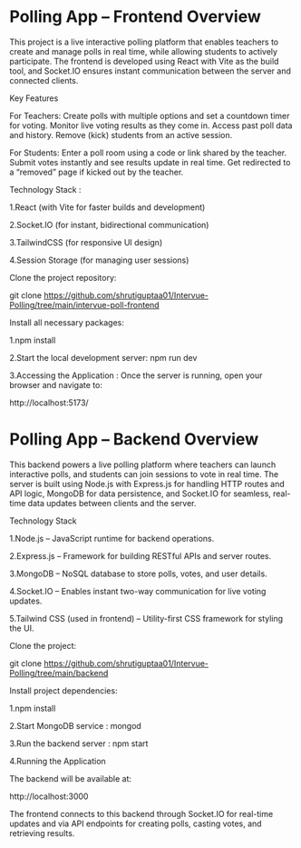 ﻿# Polling App – Frontend Overview

This project is a live interactive polling platform that enables teachers to create and manage polls in real time, while allowing students to actively participate. The frontend is developed using React with Vite as the build tool, and Socket.IO ensures instant communication between the server and connected clients.

Key Features

For Teachers:
Create polls with multiple options and set a countdown timer for voting.
Monitor live voting results as they come in.
Access past poll data and history.
Remove (kick) students from an active session.

For Students:
Enter a poll room using a code or link shared by the teacher.
Submit votes instantly and see results update in real time.
Get redirected to a “removed” page if kicked out by the teacher.

Technology Stack : 

1.React (with Vite for faster builds and development)

2.Socket.IO (for instant, bidirectional communication)

3.TailwindCSS (for responsive UI design)

4.Session Storage (for managing user sessions)

Clone the project repository:

git clone https://github.com/shrutiguptaa01/Intervue-Polling/tree/main/intervue-poll-frontend


Install all necessary packages:

1.npm install

2.Start the local development server:
npm run dev

3.Accessing the Application : Once the server is running, open your browser and navigate to:

http://localhost:5173/

# Polling App – Backend Overview

This backend powers a live polling platform where teachers can launch interactive polls, and students can join sessions to vote in real time. The server is built using Node.js with Express.js for handling HTTP routes and API logic, MongoDB for data persistence, and Socket.IO for seamless, real-time data updates between clients and the server.

Technology Stack

1.Node.js – JavaScript runtime for backend operations.

2.Express.js – Framework for building RESTful APIs and server routes.

3.MongoDB – NoSQL database to store polls, votes, and user details.

4.Socket.IO – Enables instant two-way communication for live voting updates.

5.Tailwind CSS (used in frontend) – Utility-first CSS framework for styling the UI.


Clone the project:

git clone https://github.com/shrutiguptaa01/Intervue-Polling/tree/main/backend


Install project dependencies:

1.npm install


2.Start MongoDB service : mongod


3.Run the backend server : npm start

4.Running the Application

The backend will be available at:

http://localhost:3000



The frontend connects to this backend through Socket.IO for real-time updates and via API endpoints for creating polls, casting votes, and retrieving results.


